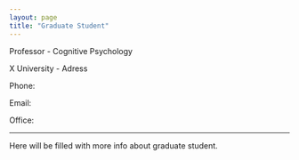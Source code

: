 ```yaml
---
layout: page
title: "Graduate Student"
---
```


Professor - Cognitive Psychology

X University - Adress

Phone:

Email:

Office:


---

Here will be filled with more info about graduate student.

